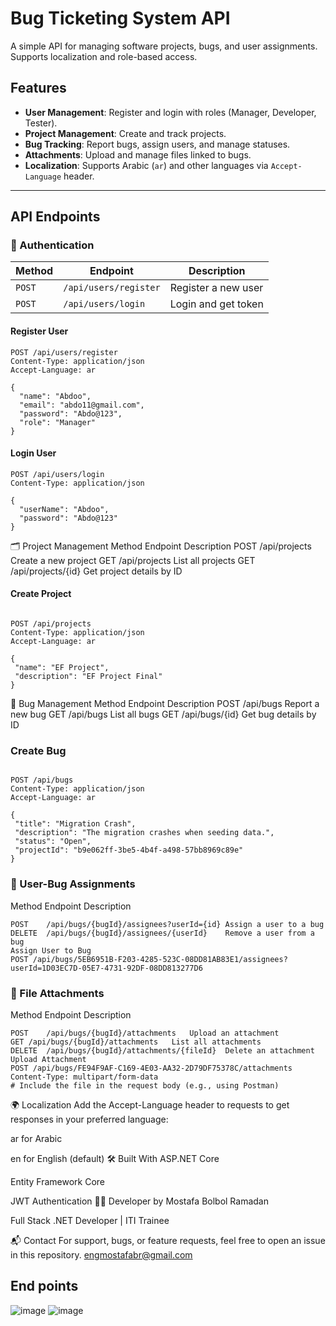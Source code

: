 # Bug Ticketing System API

A simple API for managing software projects, bugs, and user assignments. Supports localization and role-based access.

## Features

- **User Management**: Register and login with roles (Manager, Developer, Tester).
- **Project Management**: Create and track projects.
- **Bug Tracking**: Report bugs, assign users, and manage statuses.
- **Attachments**: Upload and manage files linked to bugs.
- **Localization**: Supports Arabic (`ar`) and other languages via `Accept-Language` header.

---

## API Endpoints

### 🔐 Authentication

| Method | Endpoint               | Description          |
|--------|------------------------|----------------------|
| `POST` | `/api/users/register`  | Register a new user  |
| `POST` | `/api/users/login`     | Login and get token  |

#### Register User
```http
POST /api/users/register
Content-Type: application/json
Accept-Language: ar

{
  "name": "Abdoo",
  "email": "abdo11@gmail.com",
  "password": "Abdo@123",
  "role": "Manager"
}
```
#### Login User
```http
POST /api/users/login
Content-Type: application/json

{
  "userName": "Abdoo",
  "password": "Abdo@123"
}
```
🗂 Project Management
Method	Endpoint	Description
POST	/api/projects	Create a new project
GET	/api/projects	List all projects
GET	/api/projects/{id}	Get project details by ID

#### Create Project
 ```http

POST /api/projects
Content-Type: application/json
Accept-Language: ar

{
  "name": "EF Project",
  "description": "EF Project Final"
}
```
🐞 Bug Management
Method	Endpoint	Description
POST	/api/bugs	Report a new bug
GET	/api/bugs	List all bugs
GET	/api/bugs/{id}	Get bug details by ID
### Create Bug
 ```http

POST /api/bugs
Content-Type: application/json
Accept-Language: ar

{
  "title": "Migration Crash",
  "description": "The migration crashes when seeding data.",
  "status": "Open",
  "projectId": "b9e062ff-3be5-4b4f-a498-57bb8969c89e"
}
```
### 👥 User-Bug Assignments
Method	Endpoint	Description
```http
POST	/api/bugs/{bugId}/assignees?userId={id}	Assign a user to a bug
DELETE	/api/bugs/{bugId}/assignees/{userId}	Remove a user from a bug
Assign User to Bug
POST /api/bugs/5EB6951B-F203-4285-523C-08DD81AB83E1/assignees?userId=1D03EC7D-05E7-4731-92DF-08DD813277D6
```

### 📎 File Attachments
Method	Endpoint	Description
```http
POST	/api/bugs/{bugId}/attachments	Upload an attachment
GET	/api/bugs/{bugId}/attachments	List all attachments
DELETE	/api/bugs/{bugId}/attachments/{fileId}	Delete an attachment
Upload Attachment
POST /api/bugs/FE94F9AF-C169-4E03-AA32-2D79DF75378C/attachments
Content-Type: multipart/form-data
# Include the file in the request body (e.g., using Postman)
```


🌍 Localization
Add the Accept-Language header to requests to get responses in your preferred language:

ar for Arabic

en for English (default)
🛠 Built With
ASP.NET Core

Entity Framework Core

JWT Authentication
🧑‍💻 Developer
by Mostafa Bolbol Ramadan

Full Stack .NET Developer | ITI Trainee

📬 Contact
For support, bugs, or feature requests, feel free to open an issue in this repository.
engmostafabr@gmail.com
## End points
![image](https://github.com/user-attachments/assets/79a90fa7-9520-4df0-b4a1-89af9b7a1cbf)
![image](https://github.com/user-attachments/assets/4ab5c78a-429f-48b2-94a1-2d577d9f1847)
